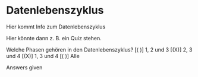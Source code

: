 # Datenlebenszyklus

Hier kommt Info zum Datenlebenszyklus

Hier könnte dann z. B. ein Quiz stehen.

Welche Phasen gehören in den Datenlebenszyklus? 
[( )] 1, 2 und 3
[(X)] 2, 3 und 4
[(X)] 1, 3 und 4
[( )] Alle

<div class="answer">
Answers given
</div>
